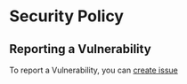 # Security Policy

## Reporting a Vulnerability

To report a Vulnerability, you can [create issue](https://github.com/tapris-bot/tapris-node/issues/new)
